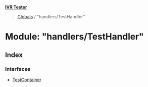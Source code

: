 **[IVR Tester](../README.md)**

> [Globals](../README.md) / "handlers/TestHandler"

# Module: "handlers/TestHandler"

## Index

### Interfaces

* [TestContainer](../interfaces/_handlers_testhandler_.testcontainer.md)

